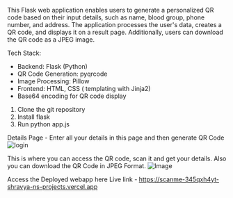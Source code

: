 This Flask web application enables users to generate a personalized QR code based on their input details, such as name, blood group, phone number, and address. The application processes the user's data, creates a QR code, and displays it on a result page. Additionally, users can download the QR code as a JPEG image.

Tech Stack:

- Backend: Flask (Python)
- QR Code Generation: pyqrcode
- Image Processing: Pillow
- Frontend: HTML, CSS ( templating with Jinja2)
- Base64 encoding for QR code display

1. Clone the git repository
2. Install flask
3. Run python app.js

Details Page - Enter all your details in this page and then generate QR Code
![login](https://github.com/user-attachments/assets/5bb6ffd9-1eca-44ba-8f01-ae74737cdfea)


This is where you can access the QR code, scan it and get your details. Also you can download the QR Code in JPEG Format.
![Image](https://github.com/user-attachments/assets/4a007a56-7c47-447e-8fbf-d16b0aaf12a9)


Access the Deployed webapp here 
Live link - https://scanme-345qxh4yt-shravya-ns-projects.vercel.app
